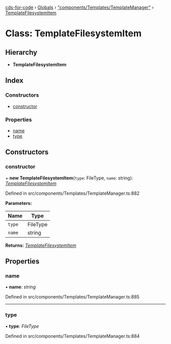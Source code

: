 [cds-for-code](../README.md) › [Globals](../globals.md) › ["components/Templates/TemplateManager"](../modules/_components_templates_templatemanager_.md) › [TemplateFilesystemItem](_components_templates_templatemanager_.templatefilesystemitem.md)

# Class: TemplateFilesystemItem

## Hierarchy

* **TemplateFilesystemItem**

## Index

### Constructors

* [constructor](_components_templates_templatemanager_.templatefilesystemitem.md#constructor)

### Properties

* [name](_components_templates_templatemanager_.templatefilesystemitem.md#name)
* [type](_components_templates_templatemanager_.templatefilesystemitem.md#type)

## Constructors

###  constructor

\+ **new TemplateFilesystemItem**(`type`: FileType, `name`: string): *[TemplateFilesystemItem](_components_templates_templatemanager_.templatefilesystemitem.md)*

Defined in src/components/Templates/TemplateManager.ts:882

**Parameters:**

Name | Type |
------ | ------ |
`type` | FileType |
`name` | string |

**Returns:** *[TemplateFilesystemItem](_components_templates_templatemanager_.templatefilesystemitem.md)*

## Properties

###  name

• **name**: *string*

Defined in src/components/Templates/TemplateManager.ts:885

___

###  type

• **type**: *FileType*

Defined in src/components/Templates/TemplateManager.ts:884
